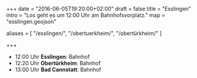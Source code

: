 +++
date = "2016-06-05T19:20:00+02:00"
draft = false
title = "Esslingen"
intro = "Los geht es um 12:00 Uhr am Bahnhofsvorplatz."
map = "esslingen.geojson"

aliases = [
    "/esslingen/",
    "/obertuerkheim/",
    "/obertürkheim/"
]

+++

- 12:00 Uhr **Esslingen**: Bahnhof
- 12:20 Uhr **Obertürkheim**: Bahnhof
- 13:00 Uhr **Bad Cannstatt**: Bahnhof
